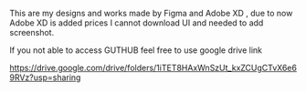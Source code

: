 This are my designs and works made by Figma and Adobe XD , due to now Adobe XD is added prices I cannot download UI and needed to add screenshot.


If you not able to access GUTHUB feel free to use google drive link

https://drive.google.com/drive/folders/1iTET8HAxWnSzUt_kxZCUgCTvX6e69RVz?usp=sharing
